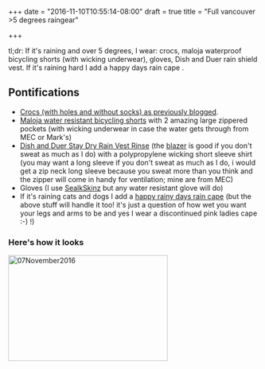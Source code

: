 +++
date = "2016-11-10T10:55:14-08:00"
draft = true
title = "Full vancouver >5 degrees raingear"

+++

tl;dr: If it's raining and over 5 degrees, I wear: crocs, maloja waterproof bicycling shorts (with wicking underwear), gloves, Dish and Duer rain shield vest. If it's raining hard I add a happy days rain cape .

<!--more-->

## Pontifications

* [Crocs (with holes and without socks) as previously blogged](http://rollingroland.com/post/2016-11-02-p1-no-socks-bicycle-to-work-in-the-rain/).
* [Maloja water resistant bicycling shorts](http://www.maloja.de/collection/summer2016/2,9,41,181/Men/Activities/Mountain%20Bike%20Freeride/DonaldM.html) with 2 amazing large zippered pockets (with wicking underwear in case the water gets through from MEC or Mark's)
* [Dish and Duer Stay Dry Rain Vest Rinse](https://dishandduer.com/product/stay-dry-vest-rinse/) (the [blazer](https://dishandduer.com/product/stay-dry-blazer-rinse/) is good if you don't sweat as much as I do) with a polypropylene wicking short sleeve shirt (you may want a long sleeve if you don't sweat as much as I do, i would get a zip neck long sleeve because you sweat more than you think and the zipper will come in handy for ventilation; mine are from MEC)
* Gloves (I use [SealkSkinz](https://www.sealskinz.com/US/gloves) but any water resistant glove will do)
* If it's raining cats and dogs I add a [happy rainy days rain cape](http://happyrainydays.com/us/) (but the above stuff will handle it too! it's just a question of how wet you want your legs and arms to be and yes I wear a discontinued pink ladies cape :-) !)

### Here's how it looks

<a data-flickr-embed="true"  href="https://www.flickr.com/photos/roland/30809785146/in/datetaken-ff/" title="07November2016"><img src="https://c3.staticflickr.com/6/5669/30809785146_e9ff56bb78_n.jpg" width="320" height="213" alt="07November2016"></a><script async src="//embedr.flickr.com/assets/client-code.js" charset="utf-8"></script>